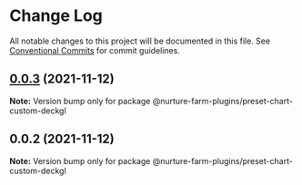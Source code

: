 # Change Log

All notable changes to this project will be documented in this file.
See [Conventional Commits](https://conventionalcommits.org) for commit guidelines.

## [0.0.3](https://github.com/abdullah-mukadam/nurture-farm-plugins/compare/@nurture-farm-plugins/preset-chart-custom-deckgl@0.0.2...@nurture-farm-plugins/preset-chart-custom-deckgl@0.0.3) (2021-11-12)

**Note:** Version bump only for package @nurture-farm-plugins/preset-chart-custom-deckgl





## 0.0.2 (2021-11-12)

**Note:** Version bump only for package @nurture-farm-plugins/preset-chart-custom-deckgl
